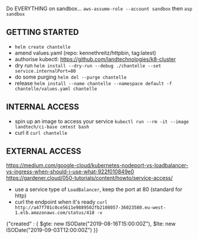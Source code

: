 Do EVERYTHING on sandbox... `aws-assume-role --account sandbox` then `asp sandbox`

## GETTING STARTED
- `helm create chantelle`
- amend values.yaml (repo: kennethreitz/httpbin, tag:latest)
- authorise kubectl: <https://github.com/landtechnologies/k8-cluster>
- dry run `helm install --dry-run --debug ./chantelle --set service.internalPort=80`
- do some purging `helm del --purge chantelle`
- release `helm install --name chantelle --namespace default -f chantelle/values.yaml chantelle`

## INTERNAL ACCESS
- spin up an image to access your service `kubectl run --rm -it --image landtech/ci-base cmtest bash`
- curl it `curl chantelle`

## EXTERNAL ACCESS
https://medium.com/google-cloud/kubernetes-nodeport-vs-loadbalancer-vs-ingress-when-should-i-use-what-922f010849e0
https://gardener.cloud/050-tutorials/content/howto/service-access/
- use a service type of `LoadBalancer`, keep the port at 80 (standard for http)
- curl the endpoint when it's ready `curl http://a47f701c0ce5611e9889502fb2108057-36023580.eu-west-1.elb.amazonaws.com/status/418 -v`


{"created" : { $gte: new ISODate("2019-08-16T15:00:00Z"), $lte: new ISODate("2019-09-03T12:00:00Z") }}